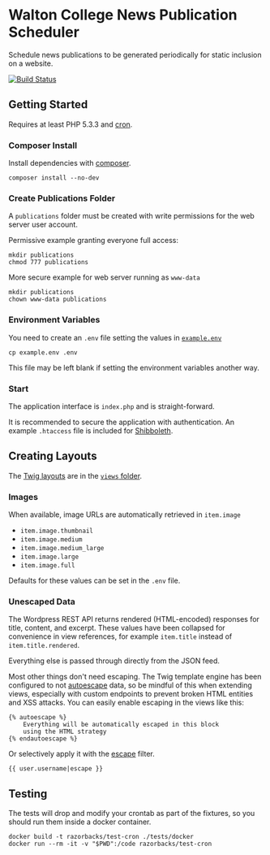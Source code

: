 # Walton College News Publication Scheduler

Schedule news publications to be generated periodically for static inclusion
on a website.

[![Build Status][4]][3]

## Getting Started

Requires at least PHP 5.3.3 and [cron][2].

### Composer Install

Install dependencies with [composer][1].

    composer install --no-dev

### Create Publications Folder

A `publications` folder must be created with write permissions for the
web server user account.

Permissive example granting everyone full access:

    mkdir publications
    chmod 777 publications

More secure example for web server running as `www-data`

    mkdir publications
    chown www-data publications

### Environment Variables

You need to create an `.env` file setting the values in [`example.env`][6]

    cp example.env .env

This file may be left blank if setting the environment variables another way.

### Start

The application interface is `index.php` and is straight-forward.

It is recommended to secure the application with authentication.
An example `.htaccess` file is included for [Shibboleth][5].

## Creating Layouts

The [Twig layouts][10] are in the [`views` folder][9].

### Images

When available, image URLs are automatically retrieved in `item.image`

* `item.image.thumbnail`
* `item.image.medium`
* `item.image.medium_large`
* `item.image.large`
* `item.image.full`

Defaults for these values can be set in the `.env` file.

### Unescaped Data

The Wordpress REST API returns rendered (HTML-encoded) responses for
title, content, and excerpt.
These values have been collapsed for convenience in view references, for example
`item.title` instead of `item.title.rendered`.

Everything else is passed through directly from the JSON feed.

Most other things don't need escaping.
The Twig template engine has been configured to not [autoescape][7] data,
so be mindful of this when extending views, especially with custom endpoints
to prevent broken HTML entities and XSS attacks.
You can easily enable escaping in the views like this:

```
{% autoescape %}
    Everything will be automatically escaped in this block
    using the HTML strategy
{% endautoescape %}
```

Or selectively apply it with the [escape][8] filter.

```
{{ user.username|escape }}
```

## Testing

The tests will drop and modify your crontab as part of the fixtures,
so you should run them inside a docker container.

    docker build -t razorbacks/test-cron ./tests/docker
    docker run --rm -it -v "$PWD":/code razorbacks/test-cron

[1]:https://getcomposer.org/
[2]:https://en.wikipedia.org/wiki/Cron
[3]:https://travis-ci.org/razorbacks/walton-news-publication-scheduler
[4]:https://travis-ci.org/razorbacks/walton-news-publication-scheduler.svg?branch=master
[5]:https://shibboleth.net/
[6]:./example.env
[7]:https://twig.sensiolabs.org/doc/2.x/tags/autoescape.html
[8]:https://twig.sensiolabs.org/doc/2.x/filters/escape.html
[9]:./views
[10]:https://twig.sensiolabs.org/doc/2.x/
